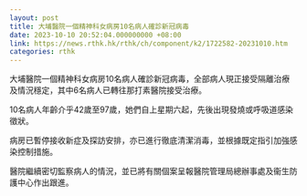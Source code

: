 ```yaml
---
layout: post
title: 大埔醫院一個精神科女病房10名病人確診新冠病毒
date: 2023-10-10 20:52:04.000000000 +08:00
link: https://news.rthk.hk/rthk/ch/component/k2/1722582-20231010.htm
categories: rthk
---
```


大埔醫院一個精神科女病房10名病人確診新冠病毒，全部病人現正接受隔離治療及情況穩定，其中6名病人已轉往那打素醫院接受治療。

10名病人年齡介乎42歲至97歲，她們自上星期六起，先後出現發燒或呼吸道感染徵狀。

病房已暫停接收新症及探訪安排，亦已進行徹底清潔消毒，並根據既定指引加強感染控制措施。

醫院繼續密切監察病人的情況，並已將有關個案呈報醫院管理局總辦事處及衞生防護中心作出跟進。
